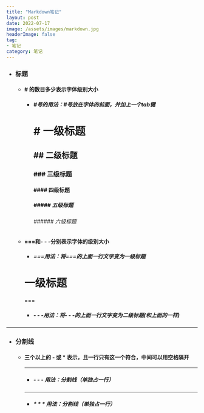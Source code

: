 ```yaml
---
title: "Markdown笔记"
layout: post
date: 2022-07-17
image: /assets/images/markdown.jpg
headerImage: false
tag:
- 笔记
category: 笔记
---
```




- ###	标题
	
	+ ####	# 的数目多少表示字体级别大小
		* ##### #号的用法：#号放在字体的前面，并加上一个tab键
			#	# 一级标题
			##	## 二级标题
			### ### 三级标题
			####	#### 四级标题
			#####	##### 五级标题
			######	###### 六级标题
	+ #### ===和- - -分别表示字体的级别大小
		* ##### ===用法：将===的上面一行文字变为一级标题
		一级标题
		===
		===
		* ##### - - -用法：将- - -的上面一行文字变为二级标题(和上面的一样)
	
- - - -

- ###	分割线
	+ ####	三个以上的 - 或 * 表示，且一行只有这一个符合，中间可以用空格隔开
		---
		* ##### - - - 用法：分割线（单独占一行）
		***
		* ##### * * * 用法：分割线（单独占一行）

		